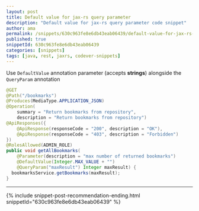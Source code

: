```yaml
---
layout: post
title: Default value for jax-rs query parameter
description: "Default value for jax-rs query parameter code snippet"
author: ama
permalink: /snippets/630c963fe8e6db43eab06439/default-value-for-jax-rs-query-parameter
published: true
snippetId: 630c963fe8e6db43eab06439
categories: [snippets]
tags: [java, rest, jaxrs, codever-snippets]
---
```


Use `DefaultValue` annotation parameter (accepts **strings**) alongside the `QueryParam` annotation

```java
@GET
@Path("/bookmarks")
@Produces(MediaType.APPLICATION_JSON)
@Operation(
    summary = "Return bookmarks from repository",
    description = "Return bookmarks from repository")
@ApiResponses({
    @ApiResponse(responseCode = "200", description = "OK"),
    @ApiResponse(responseCode = "403", description = "Forbidden")
})
@RolesAllowed(ADMIN_ROLE)
public void getAllBookmarks(
    @Parameter(description = "max number of returned bookmarks")
    @DefaultValue(Integer.MAX_VALUE + "")
    @QueryParam("maxResult") Integer maxResult) {
  bookmarksService.getBookmarks(maxResult);
}
```


<hr/>

 {% include snippet-post-recommendation-ending.html snippetId="630c963fe8e6db43eab06439" %}
